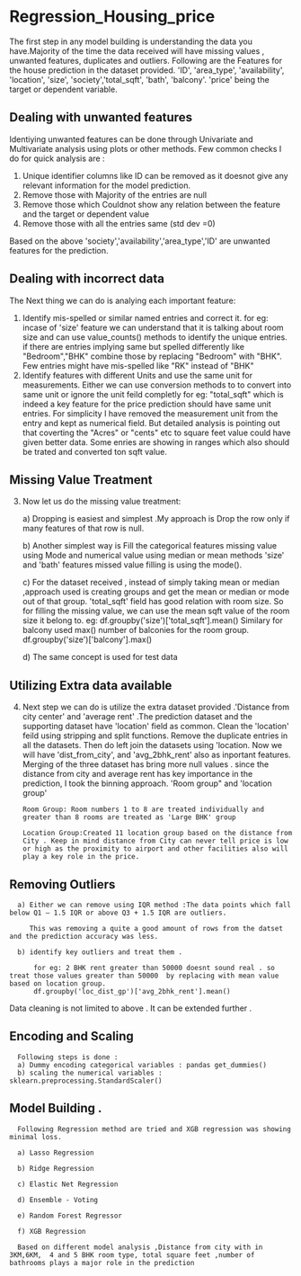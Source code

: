 # Regression_Housing_price
The first step in any model building is understanding the data you have.Majority of the time the data received will have missing values ,
unwanted features, duplicates and outliers. 
Following are the Features for the house prediction in the dataset provided.
'ID', 'area_type', 'availability', 'location', 'size', 'society','total_sqft', 'bath', 'balcony'.
'price' being the target or dependent variable.

## Dealing with unwanted features
Identiying unwanted features can be done through Univariate and Multivariate analysis using plots or other methods. 
Few common checks I do for quick analysis are :
1) Unique identifier columns like ID can be removed as it doesnot give any relevant information for the model prediction.    
2) Remove those with Majority of the entries are null
3) Remove those which Couldnot show any relation between the feature and the target or dependent value
4) Remove those with all the entries same (std dev =0)

Based on the above 'society','availability','area_type','ID' are unwanted features for the prediction.

## Dealing with incorrect data
The Next thing we can do is analying each important feature:
1) Identify mis-spelled or similar named entries and correct it.
	  for eg: incase of 'size' feature we can understand that it is talking about room size and can use value_counts() methods to identify the unique entries. if there are entries implying same but spelled differently like "Bedroom","BHK" combine those by replacing "Bedroom" with "BHK". Few entries might have mis-spelled like "RK" instead of "BHK"
2) Identify features with different Units and use the same unit for measurements. Either we can use conversion methods to to convert into same unit or ignore the unit feild completly
    for eg: "total_sqft" which is indeed a key feature for the price prediction should have same unit entries. For simplicity I have removed the measurement unit from the entry and kept as numerical field.
    But detailed analysis is pointing out that coverting the "Acres" or "cents" etc to square feet value could have given better data.
    Some enries are showing in ranges which also should be trated and converted ton sqft value.

## Missing Value Treatment    
3) Now let us do the missing value treatment:

    a) Dropping is easiest and simplest .My approach is Drop the row only if many features of that row is null.
    
    b) Another simplest way is Fill the categorical features missing value using Mode and numerical value using median or mean methods
       'size' and 'bath' features missed value filling is using the mode().
       
    c) For the dataset received , instead of simply taking mean or median ,approach used is creating groups and get the mean or median or mode out of that group.
       'total_sqft' field  has good relation with room size. So for filling the missing value, we can use the mean sqft value of the room size it belong to.
        eg: df.groupby('size')['total_sqft'].mean()
        Similary for balcony used max() number of balconies for the room group. 
        df.groupby('size')['balcony'].max()
        
    d) The same concept is used for test data
    
 ## Utilizing Extra data available  
 4) Next step we can do is utilize the extra dataset provided .'Distance from city center' and 'average rent' .The prediction dataset and the supporting dataset have 'location' field as common. 
        Clean the 'location' feild using stripping and split functions.
        Remove the duplicate entries in all the datasets.
        Then do left join the datasets using 'location. Now we will have 'dist_from_city', and 'avg_2bhk_rent' also as inportant features.
        Merging of the three dataset has bring more null values . since the distance from city and average rent has key importance in the prediction, I took the binning approach.
   'Room group" and 'location group'
   
        Room Group: Room numbers 1 to 8 are treated individually and greater than 8 rooms are treated as 'Large BHK' group
        
        Location Group:Created 11 location group based on the distance from City . Keep in mind distance from City can never tell price is low or high as the proximity to airport and other facilities also will play a key role in the price.

## Removing Outliers
 
      a) Either we can remove using IQR method :The data points which fall below Q1 – 1.5 IQR or above Q3 + 1.5 IQR are outliers.
      
         This was removing a quite a good amount of rows from the datset and the prediction accuracy was less.
         
      b) identify key outliers and treat them . 
      
          for eg: 2 BHK rent greater than 50000 doesnt sound real . so treat those values greater than 50000  by replacing with mean value based on location group.
          df.groupby('loc_dist_gp')['avg_2bhk_rent'].mean()
      
 Data cleaning is not limited to above . It can be extended further .
 
 ## Encoding and Scaling
      Following steps is done :
      a) Dummy encoding categorical variables : pandas get_dummies()
      b) scaling the numerical variables : sklearn.preprocessing.StandardScaler()
      
## Model Building .
      
      Following Regression method are tried and XGB regression was showing minimal loss.
      
      a) Lasso Regression
      
      b) Ridge Regression
      
      c) Elastic Net Regression
      
      d) Ensemble - Voting
      
      e) Random Forest Regressor
      
      f) XGB Regression 
      
      Based on different model analysis ,Distance from city with in 3KM,6KM,  4 and 5 BHK room type, total square feet ,number of bathrooms plays a major role in the prediction
